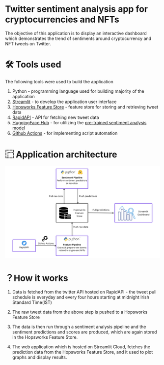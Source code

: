 # Twitter sentiment analysis app for cryptocurrencies and NFTs

The objective of this application is to display an interactive dashboard which demonstrates the trend of sentiments around cryptocurrency and NFT tweets on Twitter.

# 🛠️ Tools used

The following tools were used to build the application

1. Python - programming language used for building majority of the application
2. [Streamlit](https://streamlit.io) - to develop the application user interface
3. [Hopsworks Feature Store](https://www.hopsworks.ai) - feature store for storing and retrieving tweet data
4. [RapidAPI](https://rapidapi.com/Glavier/api/twitter135/) - API for fetching new tweet data
5. [HuggingFace Hub](https://huggingface.co/models) - for utilizing the [pre-trained sentiment analysis model](https://huggingface.co/finiteautomata/bertweet-base-sentiment-analysis)
6. [Github Actions](https://github.com/features/actions) - for implementing script automation

# ⿸ Application architecture

![Project Architecture](https://github.com/abheeeshekdutta/crypto-nft-twitter-sentiment-analysis-app/blob/main/assets/project_architecture.png)


# ？How it works

1. Data is fetched from the twitter API hosted on RapidAPI - the tweet pull schedule is everyday and every four hours starting at midnight Irish Standard Time(IST)

2. The raw tweet data from the above step is pushed to a Hopsworks Feature Store

3. The data is then run through a sentiment analysis pipeline and the sentiment predictions and scores are produced, which are again stored in the Hopsworks Feature Store.

4. The web application which is hosted on Streamlit Cloud, fetches the prediction data from the Hopsworks Feature Store, and it used to plot graphs and display results.
